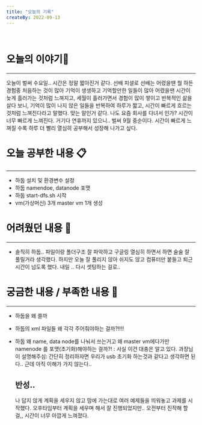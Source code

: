 ```yaml
---
title: "오늘의 기록"
createBy: 2022-09-13
---
```



<br>

<h2 style="font-size:26px; color:black ">오늘의 이야기🧧</h2>

--- 
오늘이 벌써 수요일.. 시간은 정말 짧아진거 같다. 선배 피셜로 선배는 어렸을땐 뭘 하든 경험중 처음하는 것이 많아 기억이 생생하고 기억할만한 일들이 많아 어렸을땐
시간이 늦게 흘러가는 것처럼 느껴지고, 세월이 흘러가면서 경험이 많이 쌓이고 반복적인 삶을 살다 보니, 기억이 많이 나지 않은 일들을 반복하여 하루가 짧고, 시간이 빠르게 
흐르는 것처럼 느껴진다라고 말했다. 맞는 말인거 같다. 나도 요즘 회사를 다녀서 인가? 시간이 너무 빠르게 느껴진다. 거기다 연휴까지 있으니.. 벌써 9월 중순이다. 시간이 빠르게 느껴질 수록
하루 더 빨리 열심히 공부해서 성장해 나가고 싶다.

####  
<h2 style="font-size:26px; color:black ">오늘 공부한 내용 📋</h2>

---
- 하둡 설치 및 환경변수 설정
- 하둡 namendoe, datanode 포맷
- 하둡 start-dfs.sh 시작
- vm(가상머신)  3개 master vm 1개 생성



<h2 style="font-size:26px; color:black ">어려웠던 내용 🤢</h2>

---
- 솔직히 하둡.. 파일이랑 폴더구조 잘 파악하고 구글링 열심히 하면서 하면 술술 잘 풀릴거라 생각했다.
  하지만 오늘 잘 풀리지 않아 쉬지도 않고 컴퓨터만 붙들고 퇴근시간이 넘도록 했다. 내일 .. 다시 셋팅하는 걸로..

<h2 style="font-size:26px; color:black ">궁금한 내용 / 부족한 내용 🧐</h2>

---
- 하둡을 왜 쓸까
- 하둡의 xml 파일들 왜 각각 주어줘야하는 걸까?!!!!
- 하둡 왜 name, data node를 나눠서 쓰는거고 왜 master vm에다가만 namenode 를 포맷(초기화)해야하는 걸까?! : 사실 이건 대충은 알고 있다.
  과장님이 설명해주심: 간단히 정리하자면 우리가 usb 초기화 하는것과 같다고 생각하면 된다.. 근데 아직 이해가 가지 않는다..

  반성..
  ---
  나 답지 않게 계획을 세우지 않고 맘에 가는대로 여러 예제들을 띄워놓고 과제를 시작했다. 오후타임부터 계획을 세우며 해서 잘 진행되었지만.. 오전부터 진작해 할걸,, 시간이 너무 아깝게 느껴졌다.


